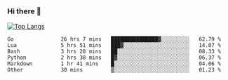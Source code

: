 ### Hi there 👋

<!--
**3Xpl0it3r/3Xpl0it3r** is a ✨ _special_ ✨ repository because its `README.md` (this file) appears on your GitHub profile.

Here are some ideas to get you started:

- 🔭 I’m currently working on ...
- 🌱 I’m currently learning ...
- 👯 I’m looking to collaborate on ...
- 🤔 I’m looking for help with ...
- 💬 Ask me about ...
- 📫 How to reach me: ...
- 😄 Pronouns: ...
- ⚡ Fun fact: ...
-->


[![Top Langs](https://github-readme-stats.vercel.app/api/top-langs/?username=3Xpl0it3r&layout=compact)](https://github.com/3Xpl0it3r/3Xpl0it3r)

<!--START_SECTION:waka-->

```text
Go               26 hrs 7 mins   ███████████████▓░░░░░░░░░   62.79 %
Lua              5 hrs 51 mins   ███▓░░░░░░░░░░░░░░░░░░░░░   14.07 %
Bash             3 hrs 28 mins   ██░░░░░░░░░░░░░░░░░░░░░░░   08.33 %
Python           2 hrs 38 mins   █▓░░░░░░░░░░░░░░░░░░░░░░░   06.37 %
Markdown         1 hr 41 mins    █░░░░░░░░░░░░░░░░░░░░░░░░   04.06 %
Other            30 mins         ▒░░░░░░░░░░░░░░░░░░░░░░░░   01.23 %
```

<!--END_SECTION:waka-->
